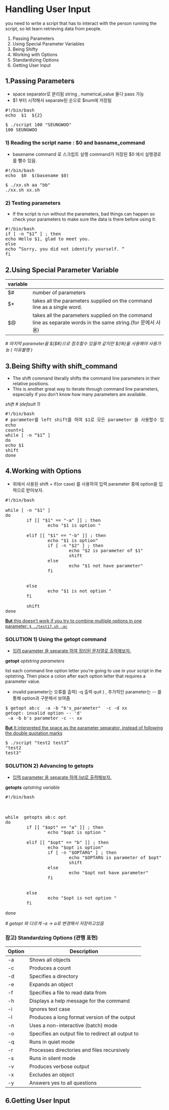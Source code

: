 # Handling User Input
you need to write a script that has to interact with the person running the script,
so let learn retrieving data from people.

1. Passing Parameters
2. Using Special Parameter Variables
3. Being Shifty
4. Working with Options
5. Standardizing Options
6. Getting User Input



1.Passing Parameters
-----
+ space separator로 분리됨 string , numerical_value 둘다 pass 가능 
+ $1 부터 시작해서 separate된 순으로 $num에 저장됨 
<pre>
#!/bin/bash
echo  $1  ${2}
</pre>
<pre>
$ ./script 100 "SEUNGWOO"
100 SEUNGWOO
</pre>


### 1) Reading the script name : $0 and basname_command
+ basename command 로 스크립트 실행 command가 저장된 $0 에서 실행경로를 뺄수 있음. 
<pre>
#!/bin/bash
echo  $0  $(basename $0)
</pre>
<pre>
$ ./xx.sh aa "bb"
./xx.sh xx.sh
</pre>

### 2) Testing parameters

+ If the script is run without the parameters, bad things can happen so  check your parameters to make sure the data is there before using it:
<pre>
#!/bin/bash
if [ -n “$1” ] ; then
echo Hello $1, glad to meet you.
else
echo “Sorry, you did not identify yourself. “
fi
</pre>

2.Using Special Parameter Variable
----

|variable||
|-|-|
| $# | number of parameters |
| $* | takes all the parameters supplied on the command line as a single word. |
| $@ | takes all the parameters supplied on the command line as separate words in the same string.(for 문에서 사용)|
  
*# 마지막 parameter을  ${$#}으로 참조할수 있을꺼 같지만 ${!#}을 사용해야 사용가능 ( 이유불명 )*

3.Being Shifty with shift_command
----
+ The shift command literally shifts the command line parameters in their relative positions.
+ This is another great way to iterate through command line parameters, especially if you don’t know how many parameters are available. 

*shift # (default 1)*
<pre>
#!/bin/bash
# parameter를 left shift를 하여 $1로 모든 parameter 을 사용할수 있음.
echo
count=1
while [ -n “$1” ]
do
echo $1
shift
done
</pre>

4.Working with Options
-----
+ 위에서 사용된 shift  + if(or case) 를 사용하여 입력 parameter 중에 option을 입력으로 받아보자. 

<pre>
#!/bin/bash

while [ -n "$1" ]
do
        if [[ "$1" == "-a" ]] ; then
                echo "$1 is option "

        elif [[ "$1" == "-b" ]] ; then
                echo "$1 is option"
                if [ -n "$2" ] ; then
                        echo "$2 is parameter of $1"
                        shift
                else
                        echo "$1 not have parameter"
                fi


        else
                echo "$1 is not option "
        fi

        shift
done
</pre>

[**But** this doesn’t work if you try to combine multiple options in one parameter:  ` $ ./test17.sh -ac `](http)

### SOLUTION 1) Using the getopt command
+ [ 입려 parameter 을 separate 하여 정리된 문자열로 출력해보자. ](http)

 **getopt** *optstring parameters*
 
list each command line option letter you’re going to use in your script in the optstring. Then place a colon after each option letter that requires a parameter value. 

+  invalid parameter는 오류를 출력( -q 출력 quit ) ,  추가적인 parameter는 -- 를 통해 option과 구분해서 보여줌 
<pre>
$ getopt ab:c  -a -b "b's_parameter"  -c -d xx
getopt: invalid option -- 'd'
 -a -b b's_parameter -c -- xx
</pre>
 
[**But** It interpreted the space as the parameter separator, instead of following the double quotation marks ](http)
<pre>
$ ./script "test2 test3”  
"test2
test3"
</pre>  
### SOLUTION 2) Advancing to getopts
+ [입력 parameter 을 separate 하여 list로 출력해보자. ](http)

**getopts** *optstring variable*  
<pre>
#!/bin/bash



while  getopts ab:c opt
do
        if [[ "$opt" == "a" ]] ; then
                echo "$opt is option "

        elif [[ "$opt" == "b" ]] ; then
                echo "$opt is option"
                if [ -n "$OPTARG" ] ; then
                        echo "$OPTARG is parameter of $opt"
                        shift
                else
                        echo "$opt not have parameter"
                fi


        else
                echo "$opt is not option "
        fi

done
</pre>
*# getopt 와 다르게 -a -> a로 변경해서 저장하고있음*

### 참고) Standardzing Options (관행 표현)
|Option| Description|
|-|-|
|-a |Shows all objects|
|-c |Produces a count|
|-d |Specifies a directory|
|-e |Expands an object|
|-f| Specifies a file to read data from|
|-h|Displays a help message for the command|
|-i |Ignores text case|
|-l| Produces a long format version of the output|
|-n| Uses a non-interactive (batch) mode|
|-o| Specifies an output file to redirect all output to|
|-q| Runs in quiet mode|
|-r| Processes directories and files recursively|
|-s| Runs in silent mode|
|-v| Produces verbose output|
|-x| Excludes an object|
|-y| Answers yes to all questions|

6.Getting User Input
------
